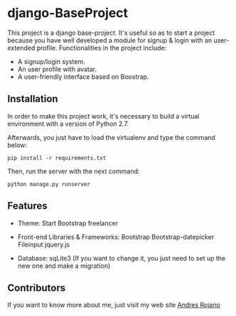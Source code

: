 # django-BaseProject
This project is a django base-project. It's useful so as to start a project because you have well 
developed a module for signup & login with an user-extended profile. Functionalities in the project 
include: 

- A signup/login system.
- An user profile with avatar.
- A user-friendly interface based on Boostrap.

## Installation

In order to make this project work, it's necessary to build a virtual environment with a version of Python 2.7.

Afterwards, you just have to load the virtualenv and type the command below:

`pip install -r requirements.txt`

Then, run the server with the next command:

`python manage.py runserver`

## Features

- Theme: 
  Start Bootstrap freelancer
  
- Front-end Libraries & Frameworks:
  Bootstrap
  Bootstrap-datepicker
  Fileinput
  jquery.js

- Database:
  sqLite3 (If you want to change it, you just need to set up the new one and make a migration)
  

## Contributors

If you want to know more about me, just visit my web site [Andres Rojano](http://andresrojano.info)

